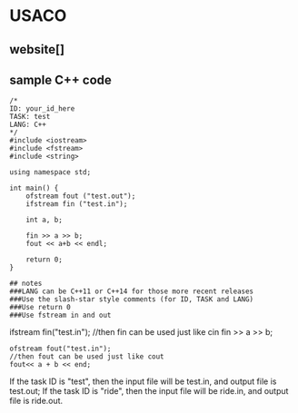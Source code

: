 # USACO

## website[]

## sample C++ code
```
/*
ID: your_id_here
TASK: test
LANG: C++                 
*/
#include <iostream>
#include <fstream>
#include <string>

using namespace std;

int main() {
    ofstream fout ("test.out");
    ifstream fin ("test.in");

    int a, b;

    fin >> a >> b;
    fout << a+b << endl;

    return 0;
}

## notes
###LANG can be C++11 or C++14 for those more recent releases
###Use the slash-star style comments (for ID, TASK and LANG)
###Use return 0
###Use fstream in and out
```
ifstream fin("test.in");
//then fin can be used just like cin
fin >> a >> b;
```
ofstream fout("test.in");
//then fout can be used just like cout
fout<< a + b << end;
```
If the task ID is "test", then the input file will be test.in, and output file is test.out;
If the task ID is "ride", then the input file will be ride.in, and output file is ride.out.

